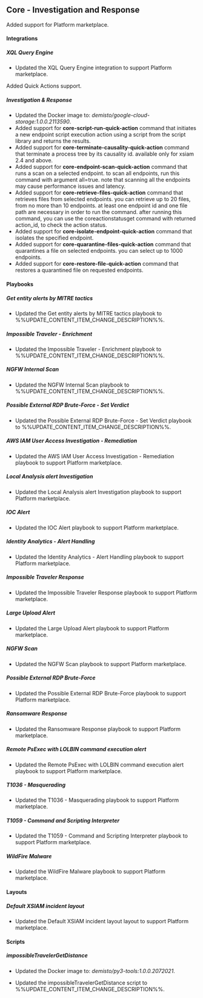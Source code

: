 ## Core - Investigation and Response

Added support for Platform marketplace.

#### Integrations

##### XQL Query Engine

- Updated the XQL Query Engine integration to support Platform marketplace.

Added Quick Actions support.

##### Investigation & Response

- Updated the Docker image to: *demisto/google-cloud-storage:1.0.0.2113590*.
- Added support for **core-script-run-quick-action** command that initiates a new endpoint script execution action using a script from the script library and returns the results.
- Added support for **core-terminate-causality-quick-action** command that terminate a process tree by its causality id. available only for xsiam 2.4 and above.
- Added support for **core-endpoint-scan-quick-action** command that runs a scan on a selected endpoint. to scan all endpoints, run this command with argument all=true. note that scanning all the endpoints may cause performance issues and latency.
- Added support for **core-retrieve-files-quick-action** command that retrieves files from selected endpoints. you can retrieve up to 20 files, from no more than 10 endpoints. at least one endpoint id and one file path are necessary in order to run the command. after running this command, you can use the coreactionstatusget command with returned action_id, to check the action status.
- Added support for **core-isolate-endpoint-quick-action** command that isolates the specified endpoint.
- Added support for **core-quarantine-files-quick-action** command that quarantines a file on selected endpoints. you can select up to 1000 endpoints.
- Added support for **core-restore-file-quick-action** command that restores a quarantined file on requested endpoints.


#### Playbooks

##### Get entity alerts by MITRE tactics

- Updated the Get entity alerts by MITRE tactics playbook to %%UPDATE_CONTENT_ITEM_CHANGE_DESCRIPTION%%.

##### Impossible Traveler - Enrichment

- Updated the Impossible Traveler - Enrichment playbook to %%UPDATE_CONTENT_ITEM_CHANGE_DESCRIPTION%%.

##### NGFW Internal Scan

- Updated the NGFW Internal Scan playbook to %%UPDATE_CONTENT_ITEM_CHANGE_DESCRIPTION%%.

##### Possible External RDP Brute-Force - Set Verdict

- Updated the Possible External RDP Brute-Force - Set Verdict playbook to %%UPDATE_CONTENT_ITEM_CHANGE_DESCRIPTION%%.

##### AWS IAM User Access Investigation - Remediation

- Updated the AWS IAM User Access Investigation - Remediation playbook to support Platform marketplace.

##### Local Analysis alert Investigation

- Updated the Local Analysis alert Investigation playbook to support Platform marketplace.

##### IOC Alert

- Updated the IOC Alert playbook to support Platform marketplace.

##### Identity Analytics - Alert Handling

- Updated the Identity Analytics - Alert Handling playbook to support Platform marketplace.

##### Impossible Traveler Response

- Updated the Impossible Traveler Response playbook to support Platform marketplace.

##### Large Upload Alert

- Updated the Large Upload Alert playbook to support Platform marketplace.

##### NGFW Scan

- Updated the NGFW Scan playbook to support Platform marketplace.

##### Possible External RDP Brute-Force

- Updated the Possible External RDP Brute-Force playbook to support Platform marketplace.

##### Ransomware Response

- Updated the Ransomware Response playbook to support Platform marketplace.

##### Remote PsExec with LOLBIN command execution alert

- Updated the Remote PsExec with LOLBIN command execution alert playbook to support Platform marketplace.

##### T1036 - Masquerading

- Updated the T1036 - Masquerading playbook to support Platform marketplace.

##### T1059 - Command and Scripting Interpreter

- Updated the T1059 - Command and Scripting Interpreter playbook to support Platform marketplace.

##### WildFire Malware

- Updated the WildFire Malware playbook to support Platform marketplace.


#### Layouts

##### Default XSIAM incident layout

- Updated the Default XSIAM incident layout layout to support Platform marketplace.


#### Scripts

##### impossibleTravelerGetDistance
- Updated the Docker image to: *demisto/py3-tools:1.0.0.2072021*.

- Updated the impossibleTravelerGetDistance script to %%UPDATE_CONTENT_ITEM_CHANGE_DESCRIPTION%%.


